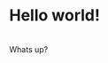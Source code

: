 <html>
  <head>
    <title> Stefanie Mayer </title>
  </head>
      <body>
        <h1> Hello world! </h1> <br> 
        Whats up?
      </body>
</html>
